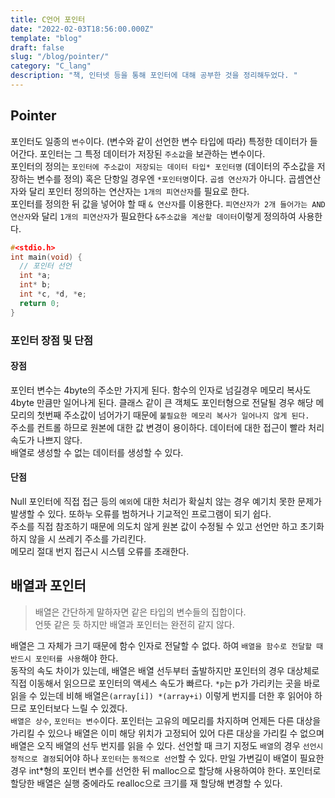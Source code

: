 ```yaml
---
title: C언어 포인터
date: "2022-02-03T18:56:00.000Z"
template: "blog"
draft: false
slug: "/blog/pointer/"
category: "C_lang"
description: "책, 인터넷 등을 통해 포인터에 대해 공부한 것을 정리해두었다. "
---
```


## Pointer
포인터도 일종의 `변수`이다. (변수와 같이 선언한 변수 타입에 따라) 특정한 데이터가 들어간다. 포인터는 그 특정 데이터가 저장된 `주소값`을 보관하는 변수이다.   
포인터의 정의는 `포인터에 주소값이 저장되는 데이터 타입* 포인터명` (데이터의 주소값을 저장하는 변수를 정의) 혹은 단항일 경우엔 `*포인터명`이다. `곱셈 연산자`가 아니다. 곱셈연산자와 달리 포인터 정의하는 연산자는 `1개의 피연산자`를 필요로 한다.    
포인터를 정의한 뒤 값을 넣어야 할 때 `& 연산자`를 이용한다. `피연산자가 2개 들어가는 AND연산자`와 달리 `1개의 피연산자`가 필요한다 `&주소값을 계산할 데이터`이렇게 정의하여 사용한다.
```c
#<stdio.h>
int main(void) {
  // 포인터 선언
  int *a;
  int* b;
  int *c, *d, *e;
  return 0;
}
``` 

### 포인터 장점 및 단점
#### 장점
포인터 변수는 4byte의 주소만 가지게 된다. 함수의 인자로 넘길경우 메모리 복사도 4byte 만큼만 일어나게 된다. 클래스 같이 큰 객체도 포인터형으로 전달될 경우 해당 메모리의 첫번째 주소값이 넘어가기 때문에 `불필요한 메모리 복사가 일어나지 않게 된다.`   
주소를 컨트롤 하므로 원본에 대한 값 변경이 용이하다. 데이터에 대한 접근이 빨라 처리속도가 나쁘지 않다.   
배열로 생성할 수 없는 데이터를 생성할 수 있다.
#### 단점
Null 포인터에 직접 접근 등의 `예외`에 대한 처리가 확실치 않는 경우 예기치 못한 문제가 발생할 수 있다. 또하누 오류를 범하거나 기교적인 프로그램이 되기 쉽다.     
주소를 직접 참조하기 때문에 의도치 않게 원본 값이 수정될 수 있고 선언만 하고 초기화 하지 않을 시 쓰레기 주소를 가리킨다.   
메모리 절대 번지 접근시 시스템 오류를 초래한다.
## 배열과 포인터
>배열은 간단하게 말하자면 같은 타입의 변수들의 집합이다.   
>언뜻 같은 듯 하지만 배열과 포인터는 완전히 같지 않다.

배열은 그 자체가 크기 때문에 함수 인자로 전달할 수 없다. 하여 `배열을 함수로 전달할 때 반드시 포인터를 사용`해야 한다.   
동작의 속도 차이가 있는데, 배열은 배열 선두부터 출발하지만 포인터의 경우 대상체로 직접 이동해서 읽으므로 포인터의 액세스 속도가 빠르다. `*p`는 p가 가리키는 곳을 바로 읽을 수 있는데 비해 배열은`(array[i]) *(array+i)` 이렇게 번지를 더한 후 읽어야 하므로 포인터보다 느릴 수 있겠다.   
`배열은 상수`, `포인터는 변수`이다. 포인터는 고유의 메모리를 차지하며 언제든 다른 대상을 가리킬 수 있으나 배열은 이미 해당 위치가 고정되어 있어 다른 대상을 가리킬 수 없으며 배열은 오직 배열의 선두 번지를 읽을 수 있다. 선언할 때 크기 지정도 `배열`의 경우 `선언시 정적으로 결정`되어야 하나 `포인터`는 `동적으로 선언`할 수 있다. 만일 가변길이 배열이 필요한 경우 int*형의 포인터 변수를 선언한 뒤 malloc으로 할당해 사용하여야 한다. 포인터로 할당한 배열은 실행 중에라도 realloc으로 크기를 재 할당해 변경할 수 있다.